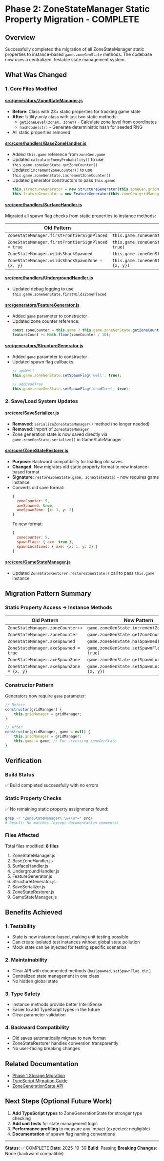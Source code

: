 # Phase 2: ZoneStateManager Static Property Migration - COMPLETE

## Overview

Successfully completed the migration of all ZoneStateManager static properties to instance-based `game.zoneGenState` methods. The codebase now uses a centralized, testable state management system.

## What Was Changed

### 1. Core Files Modified

#### [src/generators/ZoneStateManager.js](../src/generators/ZoneStateManager.js)
- **Before**: Class with 23+ static properties for tracking game state
- **After**: Utility-only class with just two static methods:
  - `getZoneLevel(zoneX, zoneY)` - Calculate zone level from coordinates
  - `hashCode(str)` - Generate deterministic hash for seeded RNG
- All static properties removed

#### [src/core/handlers/BaseZoneHandler.js](../src/core/handlers/BaseZoneHandler.js)
- Added `this.game` reference from `zoneGen.game`
- Updated `calculateEnemyProbability()` to use `this.game.zoneGenState.getZoneCounter()`
- Updated `incrementZoneCounter()` to use `this.game.zoneGenState.incrementZoneCounter()`
- Updated generator constructors to pass `this.game`:
  ```javascript
  this.structureGenerator = new StructureGenerator(this.zoneGen.gridManager, this.game);
  this.featureGenerator = new FeatureGenerator(this.zoneGen.gridManager, this.foodAssets, this.depth, this.game);
  ```

#### [src/core/handlers/SurfaceHandler.js](../src/core/handlers/SurfaceHandler.js)
Migrated all spawn flag checks from static properties to instance methods:

| Old Pattern | New Pattern |
|-------------|-------------|
| `ZoneStateManager.firstFrontierSignPlaced` | `this.game.zoneGenState.hasSpawned('firstFrontierSign')` |
| `ZoneStateManager.firstFrontierSignPlaced = true` | `this.game.zoneGenState.setSpawnFlag('firstFrontierSign', true)` |
| `ZoneStateManager.wildsShackSpawned` | `this.game.zoneGenState.hasSpawned('wildsShack')` |
| `ZoneStateManager.wildsShackSpawnZone = {x, y}` | `this.game.zoneGenState.setSpawnLocation('wildsShack', {x, y})` |

#### [src/core/handlers/UndergroundHandler.js](../src/core/handlers/UndergroundHandler.js)
- Updated debug logging to use `this.game.zoneGenState.firstWildsZonePlaced`

#### [src/generators/FeatureGenerator.js](../src/generators/FeatureGenerator.js)
- Added `game` parameter to constructor
- Updated zone counter reference:
  ```javascript
  const zoneCounter = this.game ? this.game.zoneGenState.getZoneCounter() : 0;
  featureCount += Math.floor(zoneCounter / 10);
  ```

#### [src/generators/StructureGenerator.js](../src/generators/StructureGenerator.js)
- Added `game` parameter to constructor
- Updated spawn flag callbacks:
  ```javascript
  // addWell
  this.game.zoneGenState.setSpawnFlag('well', true);

  // addDeadTree
  this.game.zoneGenState.setSpawnFlag('deadTree', true);
  ```

### 2. Save/Load System Updates

#### [src/core/SaveSerializer.js](../src/core/SaveSerializer.js)
- **Removed**: `serializeZoneStateManager()` method (no longer needed)
- **Removed**: Import of `ZoneStateManager`
- Zone generation state is now saved directly via `game.zoneGenState.serialize()` in GameStateManager

#### [src/core/ZoneStateRestorer.js](../src/core/ZoneStateRestorer.js)
- **Purpose**: Backward compatibility for loading old saves
- **Changed**: Now migrates old static property format to new instance-based format
- **Signature**: `restoreZoneState(game, zoneStateData)` - now requires game instance
- Converts old save format:
  ```javascript
  {
    zoneCounter: 5,
    axeSpawned: true,
    axeSpawnZone: {x: 1, y: 2}
  }
  ```
  To new format:
  ```javascript
  {
    zoneCounter: 5,
    spawnFlags: { axe: true },
    spawnLocations: { axe: {x: 1, y: 2} }
  }
  ```

#### [src/core/GameStateManager.js](../src/core/GameStateManager.js)
- Updated `ZoneStateRestorer.restoreZoneState()` call to pass `this.game` instance

## Migration Pattern Summary

### Static Property Access → Instance Methods

| Old Pattern | New Pattern |
|-------------|-------------|
| `ZoneStateManager.zoneCounter++` | `game.zoneGenState.incrementZoneCounter()` |
| `ZoneStateManager.zoneCounter` | `game.zoneGenState.getZoneCounter()` |
| `ZoneStateManager.axeSpawned` | `game.zoneGenState.hasSpawned('axe')` |
| `ZoneStateManager.axeSpawned = true` | `game.zoneGenState.setSpawnFlag('axe', true)` |
| `ZoneStateManager.axeSpawnZone` | `game.zoneGenState.getSpawnLocation('axe')` |
| `ZoneStateManager.axeSpawnZone = {x, y}` | `game.zoneGenState.setSpawnLocation('axe', {x, y})` |

### Constructor Pattern

Generators now require `game` parameter:

```javascript
// Before
constructor(gridManager) {
    this.gridManager = gridManager;
}

// After
constructor(gridManager, game = null) {
    this.gridManager = gridManager;
    this.game = game; // For accessing zoneGenState
}
```

## Verification

### Build Status
✅ Build completed successfully with no errors

### Static Property Checks
✅ No remaining static property assignments found:
```bash
grep -r "ZoneStateManager\.\w+\s*=" src/
# Result: No matches (except documentation comments)
```

### Files Affected
Total files modified: **8 files**
1. ZoneStateManager.js
2. BaseZoneHandler.js
3. SurfaceHandler.js
4. UndergroundHandler.js
5. FeatureGenerator.js
6. StructureGenerator.js
7. SaveSerializer.js
8. ZoneStateRestorer.js
9. GameStateManager.js

## Benefits Achieved

### 1. **Testability**
- State is now instance-based, making unit testing possible
- Can create isolated test instances without global state pollution
- Mock state can be injected for testing specific scenarios

### 2. **Maintainability**
- Clear API with documented methods (`hasSpawned`, `setSpawnFlag`, etc.)
- Centralized state management in one class
- No hidden global state

### 3. **Type Safety**
- Instance methods provide better IntelliSense
- Easier to add TypeScript types in the future
- Clear parameter validation

### 4. **Backward Compatibility**
- Old saves automatically migrate to new format
- ZoneStateRestorer handles conversion transparently
- No user-facing breaking changes

## Related Documentation

- [Phase 1 Storage Migration](./STORAGE_MIGRATION_COMPLETE.md)
- [TypeScript Migration Guide](./TYPESCRIPT_MIGRATION.md)
- [ZoneGenerationState API](../src/state/ZoneGenerationState.js)

## Next Steps (Optional Future Work)

1. **Add TypeScript types** to ZoneGenerationState for stronger type checking
2. **Add unit tests** for state management logic
3. **Performance profiling** to measure any impact (expected: negligible)
4. **Documentation** of spawn flag naming conventions

---

**Status**: ✅ COMPLETE
**Date**: 2025-10-30
**Build**: Passing
**Breaking Changes**: None (backward compatible)
